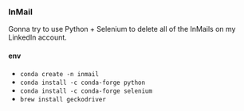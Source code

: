 ### InMail

Gonna try to use Python + Selenium to delete all of the InMails on my LinkedIn account.

#### env

- `conda create -n inmail`
- `conda install -c conda-forge python`
- `conda install -c conda-forge selenium`
- `brew install geckodriver`
